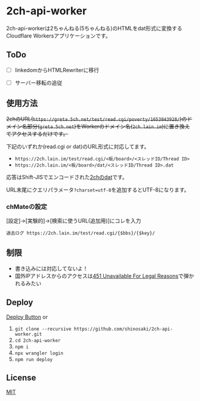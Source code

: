 # 2ch-api-worker

<!-- [![Deploy to Cloudflare Workers](https://deploy.workers.cloudflare.com/button)](https://deploy.workers.cloudflare.com/?url=https://github.com/shinosaki/2ch-api-worker) -->

2ch-api-workerは2ちゃんねる(5ちゃんねる)のHTMLをdat形式に変換するCloudflare Workersアプリケーションです。

## ToDo
- [ ] linkedomからHTMLRewriterに移行
<!-- - [ ] read.cgi ver 05系に対応 -->
- [ ] サーバー移転の追従  
  <!-- 例えば`https://5ch.net/poverty/1633076823/`にアクセスした場合`https://leia.5ch.net/test/read.cgi/poverty/1633076823/`ではなく`https://greta.5ch.net/test/read.cgi/poverty/1633076823/`にリダイレクトされて「datが存在しません。削除されたかURL間違ってますよ。」と返ってくる。 -->

## 使用方法
~~2chのURL(`https://greta.5ch.net/test/read.cgi/poverty/1653843928/`)のドメイン名部分(`greta.5ch.net`)をWorkerのドメイン名(`2ch.lain.im`)に置き換えてアクセスするだけです。~~  

下記のいずれか(read.cgi or dat)のURL形式に対応してます。

- `https://2ch.lain.im/test/read.cgi/<板/board>/<スレッドID/Thread ID>`
- `https://2ch.lain.im/<板/board>/dat/<スレッドID/Thread ID>.dat`

応答はShift-JISでエンコードされた[2chのdat](https://info.5ch.net/index.php/Monazilla/develop/dat)です。  

URL末尾にクエリパラメータ`?charset=utf-8`を追加するとUTF-8になります。

### chMateの設定
[設定]→[実験的]→[検索に使うURL(追加用)]にコレを入力  
```
過去ログ https://2ch.lain.im/test/read.cgi/{$bbs}/{$key}/
```

## 制限
- 書き込みには対応してないよ！
- 国外IPアドレスからのアクセスは[451 Unavailable For Legal Reasons](https://ja.wikipedia.org/wiki/HTTP_451)で弾かれるみたい

## Deploy
[Deploy Button](https://deploy.workers.cloudflare.com/?url=https://github.com/shinosaki/2ch-api-worker) or

1. `git clone --recursive https://github.com/shinosaki/2ch-api-worker.git`
2. `cd 2ch-api-worker`
3. `npm i`
4. `npx wrangler login`
5. `npm run deploy`

## License
[MIT](https://raw.githubusercontent.com/shinosaki/2ch-api-worker/main/LICENSE)
